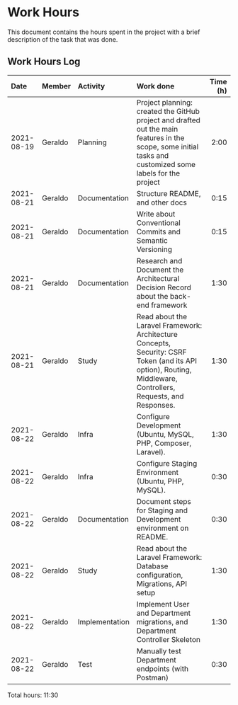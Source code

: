 # Work Hours

This document contains the hours spent in the project with a brief description of the task that was done.

## Work Hours Log

| Date       | Member  | Activity       | Work done                                                                                                                                                      | Time (h) |
| :--------- | :------ | :------------- | :------------------------------------------------------------------------------------------------------------------------------------------------------------- | -------: |
| 2021-08-19 | Geraldo | Planning       | Project planning: created the GitHub project and drafted out the main features in the scope, some initial tasks and customized some labels for the project     |     2:00 |
| 2021-08-21 | Geraldo | Documentation  | Structure README, and other docs                                                                                                                               |     0:15 |
| 2021-08-21 | Geraldo | Documentation  | Write about Conventional Commits and Semantic Versioning                                                                                                       |     0:15 |
| 2021-08-21 | Geraldo | Documentation  | Research and Document the Architectural Decision Record about the back-end framework                                                                           |     1:30 |
| 2021-08-21 | Geraldo | Study          | Read about the Laravel Framework: Architecture Concepts, Security: CSRF Token (and its API option), Routing, Middleware, Controllers, Requests, and Responses. |     1:30 |
| 2021-08-22 | Geraldo | Infra          | Configure Development (Ubuntu, MySQL, PHP, Composer, Laravel).                                                                                                 |     1:30 |
| 2021-08-22 | Geraldo | Infra          | Configure Staging Environment (Ubuntu, PHP, MySQL).                                                                                                            |     0:30 |
| 2021-08-22 | Geraldo | Documentation  | Document steps for Staging and Development environment on README.                                                                                              |     0:30 |
| 2021-08-22 | Geraldo | Study          | Read about the Laravel Framework: Database configuration, Migrations, API setup                                                                                |     1:30 |
| 2021-08-22 | Geraldo | Implementation | Implement User and Department migrations, and Department Controller Skeleton                                                                                   |     1:30 |
| 2021-08-22 | Geraldo | Test           | Manually test Department endpoints (with Postman)                                                                                                              |     0:30 |

Total hours: 11:30
